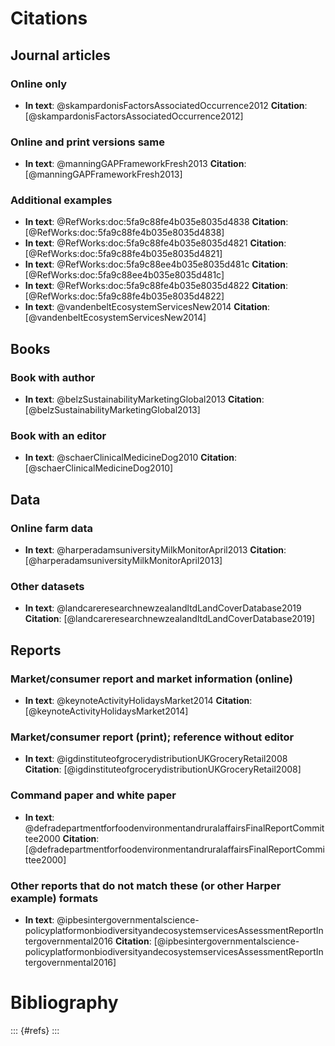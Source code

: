 
# Citations
## Journal articles
### Online only

  * **In text**: @skampardonisFactorsAssociatedOccurrence2012 **Citation**: [@skampardonisFactorsAssociatedOccurrence2012]
  
### Online and print versions same

  * **In text**: @manningGAPFrameworkFresh2013 **Citation**: [@manningGAPFrameworkFresh2013]
  
### Additional examples

  * **In text**: @RefWorks:doc:5fa9c88fe4b035e8035d4838 **Citation**: [@RefWorks:doc:5fa9c88fe4b035e8035d4838]
  * **In text**: @RefWorks:doc:5fa9c88fe4b035e8035d4821 **Citation**: [@RefWorks:doc:5fa9c88fe4b035e8035d4821]
  * **In text**: @RefWorks:doc:5fa9c88ee4b035e8035d481c **Citation**: [@RefWorks:doc:5fa9c88ee4b035e8035d481c]
  * **In text**: @RefWorks:doc:5fa9c88fe4b035e8035d4822 **Citation**: [@RefWorks:doc:5fa9c88fe4b035e8035d4822]
  * **In text**: @vandenbeltEcosystemServicesNew2014 **Citation**: [@vandenbeltEcosystemServicesNew2014]

## Books
### Book with author

  * **In text**: @belzSustainabilityMarketingGlobal2013 **Citation**: [@belzSustainabilityMarketingGlobal2013]
  
### Book with an editor

  * **In text**: @schaerClinicalMedicineDog2010 **Citation**: [@schaerClinicalMedicineDog2010]

## Data
### Online farm data

  * **In text**: @harperadamsuniversityMilkMonitorApril2013 **Citation**: [@harperadamsuniversityMilkMonitorApril2013]
  
### Other datasets

  * **In text**: @landcareresearchnewzealandltdLandCoverDatabase2019 **Citation**: [@landcareresearchnewzealandltdLandCoverDatabase2019]

## Reports
### Market/consumer report and market information (online)

  * **In text**: @keynoteActivityHolidaysMarket2014 **Citation**: [@keynoteActivityHolidaysMarket2014]
  
### Market/consumer report (print); reference without editor
  
  * **In text**: @igdinstituteofgrocerydistributionUKGroceryRetail2008 **Citation**: [@igdinstituteofgrocerydistributionUKGroceryRetail2008]
  
### Command paper and white paper

  * **In text**: @defradepartmentforfoodenvironmentandruralaffairsFinalReportCommittee2000 **Citation**: [@defradepartmentforfoodenvironmentandruralaffairsFinalReportCommittee2000]
  
### Other reports that do not match these (or other Harper example) formats

  * **In text**: @ipbesintergovernmentalscience-policyplatformonbiodiversityandecosystemservicesAssessmentReportIntergovernmental2016 **Citation**: [@ipbesintergovernmentalscience-policyplatformonbiodiversityandecosystemservicesAssessmentReportIntergovernmental2016]

# Bibliography

::: {#refs}
:::
